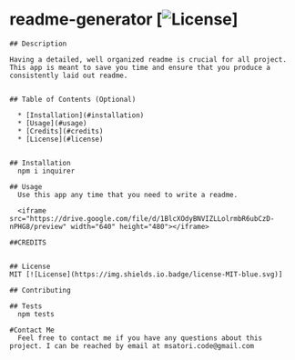  # readme-generator [![License](https://img.shields.io.badge/license-MIT-blue.svg)]

    ## Description 

    Having a detailed, well organized readme is crucial for all project. This app is meant to save you time and ensure that you produce a consistently laid out readme. 


    ## Table of Contents (Optional)

      * [Installation](#installation)
      * [Usage](#usage)
      * [Credits](#credits)
      * [License](#license)


    ## Installation
      npm i inquirer

    ## Usage 
      Use this app any time that you need to write a readme. 

      <iframe src="https://drive.google.com/file/d/1BlcXOdyBNVIZLLolrmbR6ubCzD-nPHG8/preview" width="640" height="480"></iframe>

    ##CREDITS
      

    ## License
    MIT [![License](https://img.shields.io.badge/license-MIT-blue.svg)]

    ## Contributing
      
    ## Tests
      npm tests

    #Contact Me
      Feel free to contact me if you have any questions about this project. I can be reached by email at msatori.code@gmail.com
